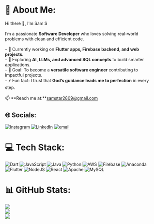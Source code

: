 # 💫 About Me:
Hi there 👋, I'm Sam S   <br><br>I’m a passionate **Software Developer** who loves solving real-world problems with clean and efficient code.<br>  <br>- 🔭 Currently working on **Flutter apps, Firebase backend, and web projects**.  <br>- 🌱 Exploring **AI, LLMs, and advanced SQL concepts** to build smarter applications.  <br>- 🎯 Goal: To become a **versatile software engineer** contributing to impactful projects.  <br>- ⚡ Fun fact: I trust that **God’s guidance leads me to perfection** in every step.  <br><br>📫 **Reach me at:**samstar2809@gmail.com


## 🌐 Socials:
[![Instagram](https://img.shields.io/badge/Instagram-%23E4405F.svg?logo=Instagram&logoColor=white)](https://instagram.com/https://www.instagram.com/still_sam_143/) [![LinkedIn](https://img.shields.io/badge/LinkedIn-%230077B5.svg?logo=linkedin&logoColor=white)](https://linkedin.com/in/https://www.linkedin.com/in/samstar/) [![email](https://img.shields.io/badge/Email-D14836?logo=gmail&logoColor=white)](mailto:samstar2809@gmail.com) 

# 💻 Tech Stack:
![Dart](https://img.shields.io/badge/dart-%230175C2.svg?style=plastic&logo=dart&logoColor=white) ![JavaScript](https://img.shields.io/badge/javascript-%23323330.svg?style=plastic&logo=javascript&logoColor=%23F7DF1E) ![Java](https://img.shields.io/badge/java-%23ED8B00.svg?style=plastic&logo=openjdk&logoColor=white) ![Python](https://img.shields.io/badge/python-3670A0?style=plastic&logo=python&logoColor=ffdd54) ![AWS](https://img.shields.io/badge/AWS-%23FF9900.svg?style=plastic&logo=amazon-aws&logoColor=white) ![Firebase](https://img.shields.io/badge/firebase-%23039BE5.svg?style=plastic&logo=firebase) ![Anaconda](https://img.shields.io/badge/Anaconda-%2344A833.svg?style=plastic&logo=anaconda&logoColor=white) ![Flutter](https://img.shields.io/badge/Flutter-%2302569B.svg?style=plastic&logo=Flutter&logoColor=white) ![NodeJS](https://img.shields.io/badge/node.js-6DA55F?style=plastic&logo=node.js&logoColor=white) ![React](https://img.shields.io/badge/react-%2320232a.svg?style=plastic&logo=react&logoColor=%2361DAFB) ![Apache](https://img.shields.io/badge/apache-%23D42029.svg?style=plastic&logo=apache&logoColor=white) ![MySQL](https://img.shields.io/badge/mysql-4479A1.svg?style=plastic&logo=mysql&logoColor=white)
# 📊 GitHub Stats:
![](https://github-readme-stats.vercel.app/api?username=SamStar3&theme=dark&hide_border=false&include_all_commits=true&count_private=false)<br/>
![](https://nirzak-streak-stats.vercel.app/?user=SamStar3&theme=dark&hide_border=false)<br/>
![](https://github-readme-stats.vercel.app/api/top-langs/?username=SamStar3&theme=dark&hide_border=false&include_all_commits=true&count_private=false&layout=compact)

<!-- Proudly created with GPRM ( https://gprm.itsvg.in ) -->
